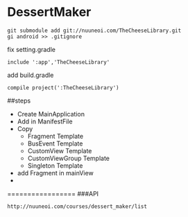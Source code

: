 DessertMaker
============

```
git submodule add git://nuuneoi.com/TheCheeseLibrary.git
gi android >> .gitignore 
```
fix setting.gradle
```
include ':app','TheCheeseLibrary'
```
add build.gradle
```
compile project(':TheCheeseLibrary') 
```
##steps
- Create MainApplication
- Add in ManifestFile
- Copy
   - Fragment Template
   - BusEvent Template
   - CustomView Template
   - CustomViewGroup Template
   - Singleton Template
- add Fragment in mainView
- 
=================
###API
```
http://nuuneoi.com/courses/dessert_maker/list
```
